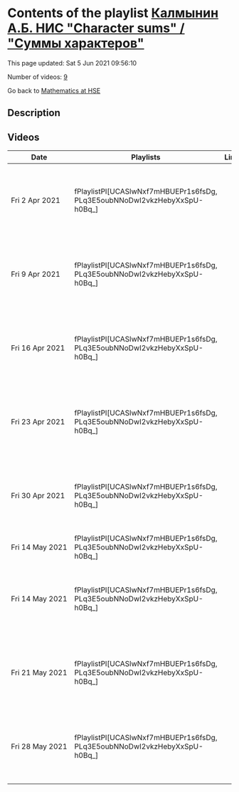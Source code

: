 # Contents of the playlist [Калмынин А.Б. НИС "Character sums" / "Суммы характеров"](https://www.youtube.com/playlist?list=PLq3E5oubNNoDwI2vkzHebyXxSpU-h0Bq_)

This page updated: Sat 5 Jun 2021 09:56:10

Number of videos: [9](#videos)

Go back to [Mathematics at HSE](../README.md)

## Description



## Videos

|Date|Playlists|Links|Name|
|---|---|---|---|
| Fri&nbsp;2&nbsp;Apr&nbsp;2021 | fPlaylistPl[UCASlwNxf7mHBUEPr1s6fsDg, PLq3E5oubNNoDwI2vkzHebyXxSpU-h0Bq_] |  | [[**e**](https://studio.youtube.com/video/F06eKmexxvM/edit "Edit")] [Калмынин А.Б. НИС "Character sums" / "Суммы характеров" 01.04.2021](https://www.youtube.com/watch?v=F06eKmexxvM&list=PLq3E5oubNNoDwI2vkzHebyXxSpU-h0Bq_) |
| Fri&nbsp;9&nbsp;Apr&nbsp;2021 | fPlaylistPl[UCASlwNxf7mHBUEPr1s6fsDg, PLq3E5oubNNoDwI2vkzHebyXxSpU-h0Bq_] |  | [[**e**](https://studio.youtube.com/video/wAGWE0fZlos/edit "Edit")] [Калмынин А.Б. НИС "Character sums" / "Суммы характеров" 08 04 21](https://www.youtube.com/watch?v=wAGWE0fZlos&list=PLq3E5oubNNoDwI2vkzHebyXxSpU-h0Bq_) |
| Fri&nbsp;16&nbsp;Apr&nbsp;2021 | fPlaylistPl[UCASlwNxf7mHBUEPr1s6fsDg, PLq3E5oubNNoDwI2vkzHebyXxSpU-h0Bq_] |  | [[**e**](https://studio.youtube.com/video/ofv4TwS17GM/edit "Edit")] [Калмынин А.Б. НИС "Character sums" / "Суммы характеров". 15.04.2021](https://www.youtube.com/watch?v=ofv4TwS17GM&list=PLq3E5oubNNoDwI2vkzHebyXxSpU-h0Bq_) |
| Fri&nbsp;23&nbsp;Apr&nbsp;2021 | fPlaylistPl[UCASlwNxf7mHBUEPr1s6fsDg, PLq3E5oubNNoDwI2vkzHebyXxSpU-h0Bq_] |  | [[**e**](https://studio.youtube.com/video/RQ1FICsUc3c/edit "Edit")] [Калмынин А.Б. НИС "Character sums" / "Суммы характеров". 22.04.2021](https://www.youtube.com/watch?v=RQ1FICsUc3c&list=PLq3E5oubNNoDwI2vkzHebyXxSpU-h0Bq_) |
| Fri&nbsp;30&nbsp;Apr&nbsp;2021 | fPlaylistPl[UCASlwNxf7mHBUEPr1s6fsDg, PLq3E5oubNNoDwI2vkzHebyXxSpU-h0Bq_] |  | [[**e**](https://studio.youtube.com/video/S2IycEFmWXk/edit "Edit")] [Калмынин А.Б. НИС "Character sums" / "Суммы характеров". 29.04.2021](https://www.youtube.com/watch?v=S2IycEFmWXk&list=PLq3E5oubNNoDwI2vkzHebyXxSpU-h0Bq_) |
| Fri&nbsp;14&nbsp;May&nbsp;2021 | fPlaylistPl[UCASlwNxf7mHBUEPr1s6fsDg, PLq3E5oubNNoDwI2vkzHebyXxSpU-h0Bq_] |  | [[**e**](https://studio.youtube.com/video/LWZHvfFC2hA/edit "Edit")] [Deleted video](https://www.youtube.com/watch?v=LWZHvfFC2hA&list=PLq3E5oubNNoDwI2vkzHebyXxSpU-h0Bq_ "This video is unavailable.") |
| Fri&nbsp;14&nbsp;May&nbsp;2021 | fPlaylistPl[UCASlwNxf7mHBUEPr1s6fsDg, PLq3E5oubNNoDwI2vkzHebyXxSpU-h0Bq_] |  | [[**e**](https://studio.youtube.com/video/ANnngJ0ig1M/edit "Edit")] [Калмынин А.Б. НИС "Character sums" / "Суммы характеров". 13.05.2021](https://www.youtube.com/watch?v=ANnngJ0ig1M&list=PLq3E5oubNNoDwI2vkzHebyXxSpU-h0Bq_) |
| Fri&nbsp;21&nbsp;May&nbsp;2021 | fPlaylistPl[UCASlwNxf7mHBUEPr1s6fsDg, PLq3E5oubNNoDwI2vkzHebyXxSpU-h0Bq_] |  | [[**e**](https://studio.youtube.com/video/Niuqedu5RNI/edit "Edit")] [Калмынин А.Б. НИС "Character sums" / "Суммы характеров". 20.05.2021](https://www.youtube.com/watch?v=Niuqedu5RNI&list=PLq3E5oubNNoDwI2vkzHebyXxSpU-h0Bq_) |
| Fri&nbsp;28&nbsp;May&nbsp;2021 | fPlaylistPl[UCASlwNxf7mHBUEPr1s6fsDg, PLq3E5oubNNoDwI2vkzHebyXxSpU-h0Bq_] |  | [[**e**](https://studio.youtube.com/video/wwUVyGMMYP4/edit "Edit")] [Калмынин А.Б. НИС "Character sums" / "Суммы характеров". 27.05.2021](https://www.youtube.com/watch?v=wwUVyGMMYP4&list=PLq3E5oubNNoDwI2vkzHebyXxSpU-h0Bq_) |
